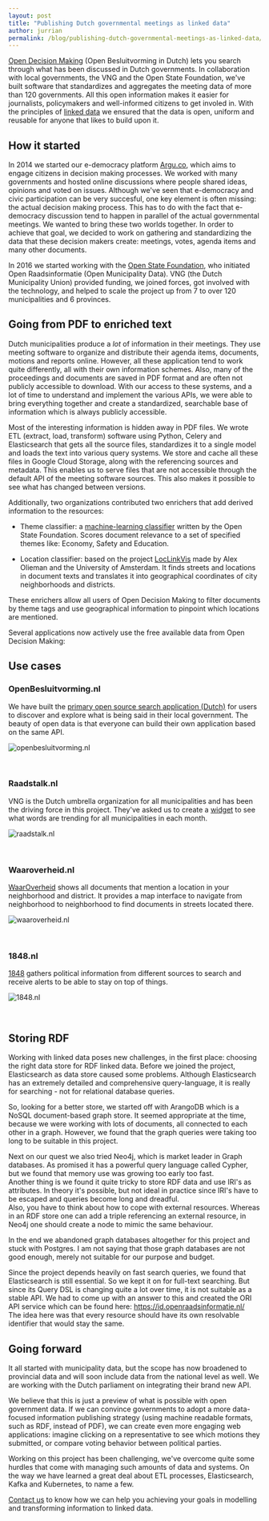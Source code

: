 ```yaml
---
layout: post
title: "Publishing Dutch governmental meetings as linked data"
author: jurrian
permalink: /blog/publishing-dutch-governmental-meetings-as-linked-data/
---
```


[Open Decision Making](https://openbesluitvorming.nl) (Open Besluitvorming in Dutch) lets you search through what has been discussed in Dutch governments.
In collaboration with local governments, the VNG and the Open State Foundation, we've built software that standardizes and aggregates the meeting data of more than 120 governments.
All this open information makes it easier for journalists, policymakers and well-informed citizens to get involed in.
With the principles of [linked data](/what-is-linked-data/) we ensured that the data is open, uniform and reusable for anyone that likes to build upon it.

## How it started

In 2014 we started our e-democracy platform [Argu.co](https://argu.co), which aims to engage citizens in decision making processes.
We worked with many governments and hosted online discussions where people shared ideas, opinions and voted on issues.
Although we've seen that e-democracy and civic participation can be very succesful, one key element is often missing: the actual decision making process.
This has to do with the fact that e-democracy discussion tend to happen in parallel of the actual governmental meetings.
We wanted to bring these two worlds together.
In order to achieve that goal, we decided to work on gathering and standardizing the data that these decision makers create: meetings, votes, agenda items and many other documents.

In 2016 we started working with the [Open State Foundation](https://openstate.eu/), who initiated Open Raadsinformatie (Open Municipality Data).
VNG (the Dutch Municipality Union) provided funding, we joined forces, got involved with the technology, and helped to scale the project up from 7 to over 120 municipalities and 6 provinces.

## Going from PDF to enriched text

Dutch municipalities produce a *lot* of information in their meetings.
They use meeting software to organize and distribute their agenda items, documents, motions and reports online.
However, all these application tend to work quite differently, all with their own information schemes.
Also, many of the proceedings and documents are saved in PDF format and are often not publicly accessible to download.
With our access to these systems, and a lot of time to understand and implement the various APIs, we were able to bring everything together and create a standardized, searchable base of information which is always publicly accessible.

Most of the interesting information is hidden away in PDF files.
We wrote ETL (extract, load, transform) software using Python, Celery and Elasticsearch that gets all the source files, standardizes it to a single model and loads the text into various query systems.
We store and cache all these files in Google Cloud Storage, along with the referencing sources and metadata.
This enables us to serve files that are not accessible through the default API of the meeting software sources.
This also makes it possible to see what has changed between versions.

Additionally, two organizations contributed two enrichers that add derived information to the resources:

- Theme classifier: a [machine-learning classifier](https://github.com/openstate/ori-theme-classifier) written by the Open State Foundation.
Scores document relevance to a set of specified themes like: Economy, Safety and Education.

- Location classifier: based on the project [LocLinkVis](https://bitbucket.org/aolieman/loclinkvis/) made by Alex Olieman and the University of Amsterdam.
It finds streets and locations in document texts and translates it into geographical coordinates of city neighborhoods and districts.

These enrichers allow all users of Open Decision Making to filter documents by theme tags and use geographical information to pinpoint which locations are mentioned.

Several applications now actively use the free available data from Open Decision Making:

## Use cases

### OpenBesluitvorming.nl
We have built the [primary open source search application (Dutch)](https://openbesluitvorming.nl) for users to discover and explore what is being said in their local government.
The beauty of open data is that everyone can build their own application based on the same API.

![openbesluitvorming.nl](/img/posts/ori/zoek-openraadsinformatie.jpg "openbesluitvorming.nl")

&nbsp;

### Raadstalk.nl
VNG is the Dutch umbrella organization for all municipalities and has been the driving force in this project.
They've asked us to create a [widget](https://raadstalk.nl) to see what words are trending for all municipalities in each month.

![raadstalk.nl](/img/posts/ori/raadstalk.jpg "Raadstalk.nl")

&nbsp;

### Waaroverheid.nl
[WaarOverheid](https://waaroverheid.nl) shows all documents that mention a location in your neighborhood and district.
It provides a map interface to navigate from neighborhood to neighborhood to find documents in streets located there.

![waaroverheid.nl](/img/posts/ori/waaroverheid.jpg "Waaroverheid.nl")

&nbsp;

### 1848.nl
[1848](https://1848.nl) gathers political information from different sources to search and receive alerts to be able to stay on top of things.

![1848.nl](/img/posts/ori/1848.jpg "1848.nl")

&nbsp;

## Storing RDF

Working with linked data poses new challenges, in the first place: choosing the right data store for RDF linked data.
Before we joined the project, Elasticsearch as data store caused some problems.
Although Elasticsearch has an extremely detailed and comprehensive query-language, it is really for searching - not for relational database queries.

So, looking for a better store, we started off with ArangoDB which is a NoSQL document-based graph store.
It seemed appropriate at the time, because we were working with lots of documents, all connected to each other in a graph.
However, we found that the graph queries were taking too long to be suitable in this project.

Next on our quest we also tried Neo4j, which is market leader in Graph databases.
As promised it has a powerful query language called Cypher, but we found that memory use was growing too early too fast.  
Another thing is we found it quite tricky to store RDF data and use IRI's as attributes.
In theory it's possible, but not ideal in practice since IRI's have to be escaped and queries become long and dreadful.  
Also, you have to think about how to cope with external resources.
Whereas in an RDF store one can add a triple referencing an external resource, in Neo4j one should create a node to mimic the same behaviour.

In the end we abandoned graph databases altogether for this project and stuck with Postgres.
I am not saying that those graph databases are not good enough, merely not suitable for our purpose and budget.

Since the project depends heavily on fast search queries, we found that Elasticsearch is still essential.
So we kept it on for full-text searching.
But since its Query DSL is changing quite a lot over time, it is not suitable as a stable API.
We had to come up with an answer to this and created the ORI API service which can be found here: https://id.openraadsinformatie.nl/  
The idea here was that every resource should have its own resolvable identifier that would stay the same.


## Going forward

It all started with municipality data, but the scope has now broadened to provincial data and will soon include data from the national level as well.
We are working with the Dutch parliament on integrating their brand new API.

We believe that this is just a preview of what is possible with open government data.
If we can convince governments to adopt a more data-focused information publishing strategy (using machine readable formats, such as RDF, instead of PDF), we can create even more engaging web applications: imagine clicking on a representative to see which motions they submitted, or compare voting behavior between political parties.

Working on this project has been challenging, we've overcome quite some hurdles that come with managing such amounts of data and systems.
On the way we have learned a great deal about ETL processes, Elasticsearch, Kafka and Kubernetes, to name a few.

[Contact us](/contact) to know how we can help you achieving your goals in modelling and transforming information to linked data.
